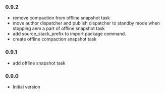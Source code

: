 ### 0.9.2
* remove compaction from offline snapshot task
* move author dispatcher and publish dispatcher to standby mode when stopping aem a part of offline snapshot task
* add source_stack_prefix to import package command.
* create offline compaction snapshot task


### 0.9.1
* add offline snapshot task


### 0.9.0
* Initial version
